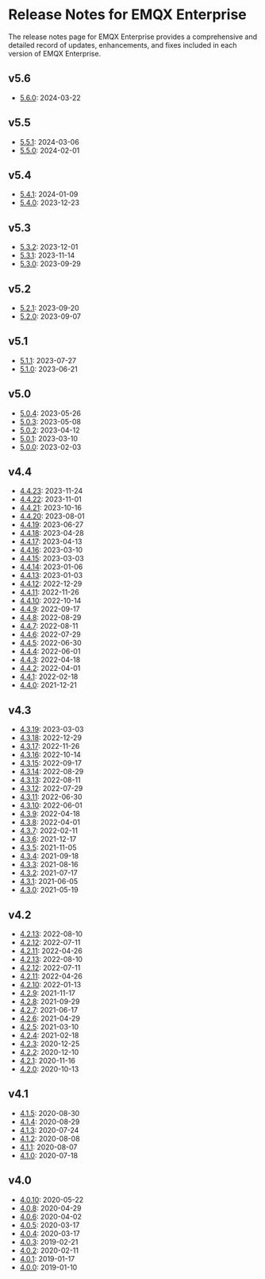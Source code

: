# Release Notes for EMQX Enterprise

The release notes page for EMQX Enterprise provides a comprehensive and detailed record of updates, enhancements, and fixes included in each version of EMQX Enterprise.

## v5.6

- [5.6.0](./changes-ee-v5.md#_5-6-0): 2024-03-22

## v5.5

- [5.5.1](./changes-ee-v5.md#_5-5-1): 2024-03-06
- [5.5.0](./changes-ee-v5.md#_5-5-0): 2024-02-01

## v5.4

- [5.4.1](./changes-ee-v5.md#_5-4-1): 2024-01-09
- [5.4.0](./changes-ee-v5.md#_5-4-0): 2023-12-23

## v5.3

- [5.3.2](./changes-ee-v5.md#_5-3-2): 2023-12-01
- [5.3.1](./changes-ee-v5.md#_5-3-1): 2023-11-14
- [5.3.0](./changes-ee-v5.md#_5-3-0): 2023-09-29

## v5.2

- [5.2.1](./changes-ee-v5.md#_5-2-1): 2023-09-20
- [5.2.0](./changes-ee-v5.md#_5-2-0): 2023-09-07

## v5.1

- [5.1.1](./changes-ee-v5.md#_5-1-1): 2023-07-27
- [5.1.0](./changes-ee-v5.md#_5-1-0): 2023-06-21

## v5.0

- [5.0.4](./changes-ee-v5.md#_5-0-4): 2023-05-26
- [5.0.3](./changes-ee-v5.md#_5-0-3): 2023-05-08
- [5.0.2](./changes-ee-v5.md#_5-0-2): 2023-04-12
- [5.0.1](./changes-ee-v5.md#_5-0-1): 2023-03-10
- [5.0.0](./changes-ee-v5.md#_5-0-0): 2023-02-03

## v4.4

- [4.4.23](./changes-ee-v4.md#_4-4-23): 2023-11-24
- [4.4.22](./changes-ee-v4.md#_4-4-22): 2023-11-01
- [4.4.21](./changes-ee-v4.md#_4-4-21): 2023-10-16
- [4.4.20](./changes-ee-v4.md#_4-4-20): 2023-08-01
- [4.4.19](./changes-ee-v4.md#_4-4-19): 2023-06-27
- [4.4.18](./changes-ee-v4.md#_4-4-18): 2023-04-28
- [4.4.17](./changes-ee-v4.md#_4-4-17): 2023-04-13
- [4.4.16](./changes-ee-v4.md#_4-4-16): 2023-03-10
- [4.4.15](./changes-ee-v4.md#_4-4-15): 2023-03-03
- [4.4.14](./changes-ee-v4.md#_4-4-14): 2023-01-06
- [4.4.13](./changes-ee-v4.md#_4-4-13): 2023-01-03
- [4.4.12](./changes-ee-v4.md#_4-4-12): 2022-12-29
- [4.4.11](./changes-ee-v4.md#_4-4-11): 2022-11-26
- [4.4.10](./changes-ee-v4.md#_4-4-10): 2022-10-14
- [4.4.9](./changes-ee-v4.md#_4-4-9): 2022-09-17
- [4.4.8](./changes-ee-v4.md#_4-4-8): 2022-08-29
- [4.4.7](./changes-ee-v4.md#_4-4-7): 2022-08-11
- [4.4.6](./changes-ee-v4.md#_4-4-6): 2022-07-29
- [4.4.5](./changes-ee-v4.md#_4-4-5): 2022-06-30
- [4.4.4](./changes-ee-v4.md#_4-4-4): 2022-06-01
- [4.4.3](./changes-ee-v4.md#_4-4-3): 2022-04-18
- [4.4.2](./changes-ee-v4.md#_4-4-2): 2022-04-01
- [4.4.1](./changes-ee-v4.md#_4-4-1): 2022-02-18
- [4.4.0](./changes-ee-v4.md#_4-4-0): 2021-12-21

## v4.3

- [4.3.19](./changes-ee-v4.md#_4-3-19): 2023-03-03
- [4.3.18](./changes-ee-v4.md#_4-3-18): 2022-12-29
- [4.3.17](./changes-ee-v4.md#_4-3-17): 2022-11-26
- [4.3.16](./changes-ee-v4.md#_4-3-16): 2022-10-14
- [4.3.15](./changes-ee-v4.md#_4-3-15): 2022-09-17
- [4.3.14](./changes-ee-v4.md#_4-3-14): 2022-08-29
- [4.3.13](./changes-ee-v4.md#_4-3-13): 2022-08-11
- [4.3.12](./changes-ee-v4.md#_4-3-12): 2022-07-29
- [4.3.11](./changes-ee-v4.md#_4-3-11): 2022-06-30
- [4.3.10](./changes-ee-v4.md#_4-3-10): 2022-06-01
- [4.3.9](./changes-ee-v4.md#_4-3-9): 2022-04-18
- [4.3.8](./changes-ee-v4.md#_4-3-8): 2022-04-01
- [4.3.7](./changes-ee-v4.md#_4-3-7): 2022-02-11
- [4.3.6](./changes-ee-v4.md#_4-3-6): 2021-12-17
- [4.3.5](./changes-ee-v4.md#_4-3-5): 2021-11-05
- [4.3.4](./changes-ee-v4.md#_4-3-4): 2021-09-18
- [4.3.3](./changes-ee-v4.md#_4-3-3): 2021-08-16
- [4.3.2](./changes-ee-v4.md#_4-3-2): 2021-07-17
- [4.3.1](./changes-ee-v4.md#_4-3-1): 2021-06-05
- [4.3.0](./changes-ee-v4.md#_4-3-0): 2021-05-19

## v4.2

- [4.2.13](./changes-ee-v4.md#_4-2-13): 2022-08-10
- [4.2.12](./changes-ee-v4.md#_4-2-12): 2022-07-11
- [4.2.11](./changes-ee-v4.md#_4-2-11): 2022-04-26
- [4.2.13](./changes-ee-v4.md#_4-2-13): 2022-08-10
- [4.2.12](./changes-ee-v4.md#_4-2-12): 2022-07-11
- [4.2.11](./changes-ee-v4.md#_4-2-11): 2022-04-26
- [4.2.10](./changes-ee-v4.md#_4-2-10): 2022-01-13
- [4.2.9](./changes-ee-v4.md#_4-2-9): 2021-11-17
- [4.2.8](./changes-ee-v4.md#_4-2-8): 2021-09-29
- [4.2.7](./changes-ee-v4.md#_4-2-7): 2021-06-17
- [4.2.6](./changes-ee-v4.md#_4-2-6): 2021-04-29
- [4.2.5](./changes-ee-v4.md#_4-2-5): 2021-03-10
- [4.2.4](./changes-ee-v4.md#_4-2-4): 2021-02-18
- [4.2.3](./changes-ee-v4.md#_4-2-3): 2020-12-25
- [4.2.2](./changes-ee-v4.md#_4-2-2): 2020-12-10
- [4.2.1](./changes-ee-v4.md#_4-2-1): 2020-11-16
- [4.2.0](./changes-ee-v4.md#_4-2-0): 2020-10-13

## v4.1

- [4.1.5](./changes-ee-v4.md#_4-1-5): 2020-08-30
- [4.1.4](./changes-ee-v4.md#_4-1-4): 2020-08-29
- [4.1.3](./changes-ee-v4.md#_4-1-3): 2020-07-24
- [4.1.2](./changes-ee-v4.md#_4-1-2): 2020-08-08
- [4.1.1](./changes-ee-v4.md#_4-1-1): 2020-08-07
- [4.1.0](./changes-ee-v4.md#_4-1-0): 2020-07-18

## v4.0

- [4.0.10](./changes-ee-v4.md#_4-0-10): 2020-05-22
- [4.0.8](./changes-ee-v4.md#_4-0-8): 2020-04-29
- [4.0.6](./changes-ee-v4.md#_4-0-6): 2020-04-02
- [4.0.5](./changes-ee-v4.md#_4-0-5): 2020-03-17
- [4.0.4](./changes-ee-v4.md#_4-0-4): 2020-03-17
- [4.0.3](./changes-ee-v4.md#_4-0-3): 2019-02-21
- [4.0.2](./changes-ee-v4.md#_4-0-2): 2020-02-11
- [4.0.1](./changes-ee-v4.md#_4-0-1): 2019-01-17
- [4.0.0](./changes-ee-v4.md#_4-0-0): 2019-01-10

